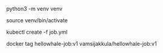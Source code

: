 python3 -m venv venv

source venv/bin/activate

kubectl create -f job.yml

docker tag hellowhale-job:v1 vamsijakkula/hellowhale-job:v1
